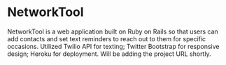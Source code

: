 # NetworkTool

NetworkTool is a web application built on Ruby on Rails so that users can add contacts and set text reminders to reach out to them for specific occasions. Utilized Twilio API for texting; Twitter Bootstrap for responsive design; Heroku for deployment. Will be adding the project URL shortly.
